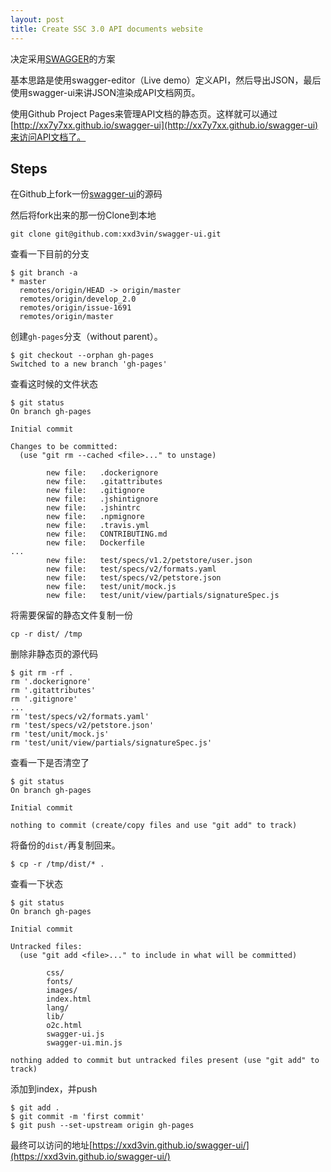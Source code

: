 ```yaml
---
layout: post
title: Create SSC 3.0 API documents website
---
```


决定采用[SWAGGER](http://swagger.io/)的方案

基本思路是使用swagger-editor（Live demo）定义API，然后导出JSON，最后使用swagger-ui来讲JSON渲染成API文档网页。

使用Github Project Pages来管理API文档的静态页。这样就可以通过[http://xx7y7xx.github.io/swagger-ui](http://xx7y7xx.github.io/swagger-ui)来访问API文档了。

## Steps

在Github上fork一份[swagger-ui](https://github.com/swagger-api/swagger-ui)的源码

然后将fork出来的那一份Clone到本地

```
git clone git@github.com:xxd3vin/swagger-ui.git
```

查看一下目前的分支

```
$ git branch -a
* master
  remotes/origin/HEAD -> origin/master
  remotes/origin/develop_2.0
  remotes/origin/issue-1691
  remotes/origin/master
```

创建`gh-pages`分支（without parent）。

```
$ git checkout --orphan gh-pages
Switched to a new branch 'gh-pages'
```

查看这时候的文件状态

```
$ git status
On branch gh-pages

Initial commit

Changes to be committed:
  (use "git rm --cached <file>..." to unstage)

        new file:   .dockerignore
        new file:   .gitattributes
        new file:   .gitignore
        new file:   .jshintignore
        new file:   .jshintrc
        new file:   .npmignore
        new file:   .travis.yml
        new file:   CONTRIBUTING.md
        new file:   Dockerfile
...
        new file:   test/specs/v1.2/petstore/user.json
        new file:   test/specs/v2/formats.yaml
        new file:   test/specs/v2/petstore.json
        new file:   test/unit/mock.js
        new file:   test/unit/view/partials/signatureSpec.js
```

将需要保留的静态文件复制一份

```
cp -r dist/ /tmp
```

删除非静态页的源代码

```
$ git rm -rf .
rm '.dockerignore'
rm '.gitattributes'
rm '.gitignore'
...
rm 'test/specs/v2/formats.yaml'
rm 'test/specs/v2/petstore.json'
rm 'test/unit/mock.js'
rm 'test/unit/view/partials/signatureSpec.js'
```

查看一下是否清空了

```
$ git status
On branch gh-pages

Initial commit

nothing to commit (create/copy files and use "git add" to track)
```

将备份的`dist/`再复制回来。

```
$ cp -r /tmp/dist/* .
```

查看一下状态

```
$ git status
On branch gh-pages

Initial commit

Untracked files:
  (use "git add <file>..." to include in what will be committed)

        css/
        fonts/
        images/
        index.html
        lang/
        lib/
        o2c.html
        swagger-ui.js
        swagger-ui.min.js

nothing added to commit but untracked files present (use "git add" to track)
```

添加到index，并push

```
$ git add .
$ git commit -m 'first commit'
$ git push --set-upstream origin gh-pages
```

最终可以访问的地址[https://xxd3vin.github.io/swagger-ui/](https://xxd3vin.github.io/swagger-ui/)